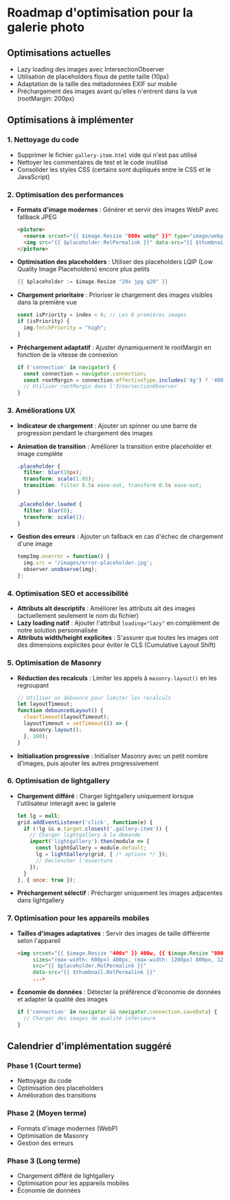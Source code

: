 # Roadmap d'optimisation pour la galerie photo

## Optimisations actuelles
- Lazy loading des images avec IntersectionObserver
- Utilisation de placeholders flous de petite taille (10px)
- Adaptation de la taille des métadonnées EXIF sur mobile
- Préchargement des images avant qu'elles n'entrent dans la vue (rootMargin: 200px)

## Optimisations à implémenter

### 1. Nettoyage du code
- Supprimer le fichier `gallery-item.html` vide qui n'est pas utilisé
- Nettoyer les commentaires de test et le code inutilisé
- Consolider les styles CSS (certains sont dupliqués entre le CSS et le JavaScript)

### 2. Optimisation des performances
- **Formats d'image modernes** : Générer et servir des images WebP avec fallback JPEG
  ```html
  <picture>
    <source srcset="{{ $image.Resize "800x webp" }}" type="image/webp">
    <img src="{{ $placeholder.RelPermalink }}" data-src="{{ $thumbnail.RelPermalink }}" ...>
  </picture>
  ```

- **Optimisation des placeholders** : Utiliser des placeholders LQIP (Low Quality Image Placeholders) encore plus petits
  ```go
  {{ $placeholder := $image.Resize "20x jpg q20" }}
  ```

- **Chargement prioritaire** : Prioriser le chargement des images visibles dans la première vue
  ```javascript
  const isPriority = index < 6; // Les 6 premières images
  if (isPriority) {
    img.fetchPriority = "high";
  }
  ```

- **Préchargement adaptatif** : Ajuster dynamiquement le rootMargin en fonction de la vitesse de connexion
  ```javascript
  if ('connection' in navigator) {
    const connection = navigator.connection;
    const rootMargin = connection.effectiveType.includes('4g') ? '400px' : '100px';
    // Utiliser rootMargin dans l'IntersectionObserver
  }
  ```

### 3. Améliorations UX
- **Indicateur de chargement** : Ajouter un spinner ou une barre de progression pendant le chargement des images
- **Animation de transition** : Améliorer la transition entre placeholder et image complète
  ```css
  .placeholder {
    filter: blur(10px);
    transform: scale(1.05);
    transition: filter 0.5s ease-out, transform 0.5s ease-out;
  }
  
  .placeholder.loaded {
    filter: blur(0);
    transform: scale(1);
  }
  ```

- **Gestion des erreurs** : Ajouter un fallback en cas d'échec de chargement d'une image
  ```javascript
  tempImg.onerror = function() {
    img.src = '/images/error-placeholder.jpg';
    observer.unobserve(img);
  };
  ```

### 4. Optimisation SEO et accessibilité
- **Attributs alt descriptifs** : Améliorer les attributs alt des images (actuellement seulement le nom du fichier)
- **Lazy loading natif** : Ajouter l'attribut `loading="lazy"` en complément de notre solution personnalisée
- **Attributs width/height explicites** : S'assurer que toutes les images ont des dimensions explicites pour éviter le CLS (Cumulative Layout Shift)

### 5. Optimisation de Masonry
- **Réduction des recalculs** : Limiter les appels à `masonry.layout()` en les regroupant
  ```javascript
  // Utiliser un debounce pour limiter les recalculs
  let layoutTimeout;
  function debouncedLayout() {
    clearTimeout(layoutTimeout);
    layoutTimeout = setTimeout(() => {
      masonry.layout();
    }, 100);
  }
  ```

- **Initialisation progressive** : Initialiser Masonry avec un petit nombre d'images, puis ajouter les autres progressivement

### 6. Optimisation de lightgallery
- **Chargement différé** : Charger lightgallery uniquement lorsque l'utilisateur interagit avec la galerie
  ```javascript
  let lg = null;
  grid.addEventListener('click', function(e) {
    if (!lg && e.target.closest('.gallery-item')) {
      // Charger lightgallery à la demande
      import('lightgallery').then(module => {
        const lightGallery = module.default;
        lg = lightGallery(grid, { /* options */ });
        // Déclencher l'ouverture
      });
    }
  }, { once: true });
  ```

- **Préchargement sélectif** : Précharger uniquement les images adjacentes dans lightgallery

### 7. Optimisation pour les appareils mobiles
- **Tailles d'images adaptatives** : Servir des images de taille différente selon l'appareil
  ```html
  <img srcset="{{ $image.Resize "400x" }} 400w, {{ $image.Resize "800x" }} 800w, {{ $image.Resize "1200x" }} 1200w"
       sizes="(max-width: 600px) 400px, (max-width: 1200px) 800px, 1200px"
       src="{{ $placeholder.RelPermalink }}"
       data-src="{{ $thumbnail.RelPermalink }}"
       ...>
  ```

- **Économie de données** : Détecter la préférence d'économie de données et adapter la qualité des images
  ```javascript
  if ('connection' in navigator && navigator.connection.saveData) {
    // Charger des images de qualité inférieure
  }
  ```

## Calendrier d'implémentation suggéré

### Phase 1 (Court terme)
- Nettoyage du code
- Optimisation des placeholders
- Amélioration des transitions

### Phase 2 (Moyen terme)
- Formats d'image modernes (WebP)
- Optimisation de Masonry
- Gestion des erreurs

### Phase 3 (Long terme)
- Chargement différé de lightgallery
- Optimisation pour les appareils mobiles
- Économie de données 